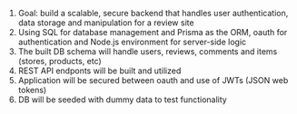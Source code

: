1) Goal: build a scalable, secure backend that handles user authentication, data storage and manipulation for a review site
2) Using SQL for database management and Prisma as the ORM, oauth for authentication and Node.js environment for server-side logic
3) The built DB schema will handle users, reviews, comments and items (stores, products, etc)
4) REST API endponts will be built and utilized
5) Application will be secured between oauth and use of JWTs (JSON web tokens)
6) DB will be seeded with dummy data to test functionality
